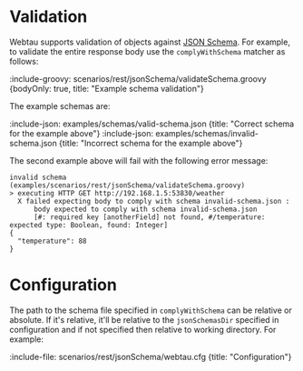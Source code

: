 # Validation

Webtau supports validation of objects against [JSON Schema](https://json-schema.org/).  For example, to validate the
entire response body use the `complyWithSchema` matcher as follows:

:include-groovy: scenarios/rest/jsonSchema/validateSchema.groovy {bodyOnly: true, title: "Example schema validation"}

The example schemas are:

:include-json: examples/schemas/valid-schema.json {title: "Correct schema for the example above"}
:include-json: examples/schemas/invalid-schema.json {title: "Incorrect schema for the example above"}

The second example above will fail with the following error message:

```
invalid schema (examples/scenarios/rest/jsonSchema/validateSchema.groovy)
> executing HTTP GET http://192.168.1.5:53830/weather
  X failed expecting body to comply with schema invalid-schema.json : 
      body expected to comply with schema invalid-schema.json
      [#: required key [anotherField] not found, #/temperature: expected type: Boolean, found: Integer]
{
  "temperature": 88
}
```

# Configuration

The path to the schema file specified in `complyWithSchema` can be relative or absolute.  If it's relative, it'll be
relative to the `jsonSchemasDir` specified in configuration and if not specified then relative to working directory.
For example:

:include-file: scenarios/rest/jsonSchema/webtau.cfg {title: "Configuration"}
